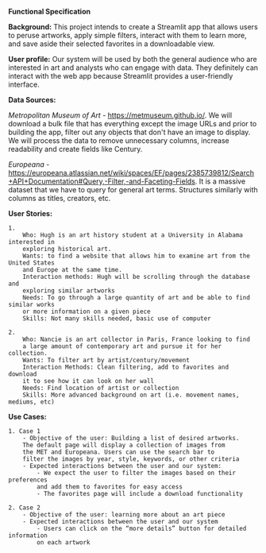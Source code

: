 **Functional Specification**

**Background:** This project intends to create a Streamlit app that allows users to peruse artworks, apply simple filters, interact with them to learn more, and save aside their selected favorites in a downloadable view.  

**User profile:**  Our system will be used by both the general audience who are interested in art and analysts who can engage with data. They definitely can interact with the web app because Streamlit provides a user-friendly interface.

**Data Sources:**

_Metropolitan Museum of Art_ - https://metmuseum.github.io/. 
We will download a bulk file that has everything except the image URLs and prior to building the app, filter out any objects that don't have an image to display. We will process the data to remove unnecessary columns, increase readability and create fields like Century.
    
_Europeana_ - https://europeana.atlassian.net/wiki/spaces/EF/pages/2385739812/Search+API+Documentation#Query,-Filter,-and-Faceting-Fields. It is a massive dataset that we have to query for general art terms. Structures similarly with columns as titles, creators, etc.
    
**User Stories:**

    1. 
        Who: Hugh is an art history student at a University in Alabama interested in  
        exploring historical art.  
        Wants: to find a website that allows him to examine art from the United States  
        and Europe at the same time.    
        Interaction methods: Hugh will be scrolling through the database and  
        exploring similar artworks  
        Needs: To go through a large quantity of art and be able to find similar works  
        or more information on a given piece  
        Skills: Not many skills needed, basic use of computer  
        
    2.   
        Who: Nancie is an art collector in Paris, France looking to find  
        a large amount of contemporary art and pursue it for her collection.  
        Wants: To filter art by artist/century/movement  
        Interaction Methods: Clean filtering, add to favorites and download  
        it to see how it can look on her wall  
        Needs: Find location of artist or collection  
        Skills: More advanced background on art (i.e. movement names, mediums, etc)   

**Use Cases:**

    1. Case 1 
        - Objective of the user: Building a list of desired artworks. 
        The default page will display a collection of images from  
        the MET and Europeana. Users can use the search bar to  
        filter the images by year, style, keywords, or other criteria  
        - Expected interactions between the user and our system:  
            - We expect the user to filter the images based on their preferences  
            and add them to favorites for easy access  
            - The favorites page will include a download functionality  
            
    2. Case 2
        - Objective of the user: learning more about an art piece  
        - Expected interactions between the user and our system  
            - Users can click on the “more details” button for detailed information  
            on each artwork  

